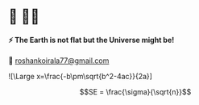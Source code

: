 # 🙏 :technologist:

#### ⚡ The Earth is not flat but the Universe might be! 

📧 roshankoirala77@gmail.com

![\Large x=\frac{-b\pm\sqrt{b^2-4ac}}{2a}]

```math
SE = \frac{\sigma}{\sqrt{n}}
```

